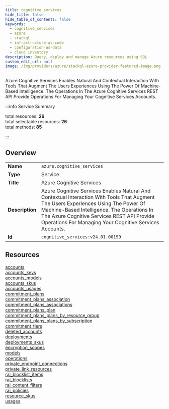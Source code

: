 ```yaml
---
title: cognitive_services
hide_title: false
hide_table_of_contents: false
keywords:
  - cognitive_services
  - azure
  - stackql
  - infrastructure-as-code
  - configuration-as-data
  - cloud inventory
description: Query, deploy and manage Azure resources using SQL
custom_edit_url: null
image: /img/providers/azure/stackql-azure-provider-featured-image.png
---
```

Azure Cognitive Services Enables Natural And Contextual Interaction With Tools That Augment The Users Experiences Using The Power Of Machine-Based Intelligence. The Operations In The Azure Cognitive Services REST API Provide Operations For Managing Your Cognitive Services Accounts.  
    
:::info Service Summary

<div class="row">
<div class="providerDocColumn">
<span>total resources:&nbsp;<b>26</b></span><br />
<span>total selectable resources:&nbsp;<b>26</b></span><br />
<span>total methods:&nbsp;<b>85</b></span><br />
</div>
</div>

:::

## Overview
<table><tbody>
<tr><td><b>Name</b></td><td><code>azure.cognitive_services</code></td></tr>
<tr><td><b>Type</b></td><td>Service</td></tr>
<tr><td><b>Title</b></td><td>Azure Cognitive Services</td></tr>
<tr><td><b>Description</b></td><td>Azure Cognitive Services Enables Natural And Contextual Interaction With Tools That Augment The Users Experiences Using The Power Of Machine-Based Intelligence. The Operations In The Azure Cognitive Services REST API Provide Operations For Managing Your Cognitive Services Accounts.</td></tr>
<tr><td><b>Id</b></td><td><code>cognitive_services:v24.01.00199</code></td></tr>
</tbody></table>

## Resources
<div class="row">
<div class="providerDocColumn">
<a href="/providers/azure/cognitive_services/accounts/">accounts</a><br />
<a href="/providers/azure/cognitive_services/accounts_keys/">accounts_keys</a><br />
<a href="/providers/azure/cognitive_services/accounts_models/">accounts_models</a><br />
<a href="/providers/azure/cognitive_services/accounts_skus/">accounts_skus</a><br />
<a href="/providers/azure/cognitive_services/accounts_usages/">accounts_usages</a><br />
<a href="/providers/azure/cognitive_services/commitment_plans/">commitment_plans</a><br />
<a href="/providers/azure/cognitive_services/commitment_plans_association/">commitment_plans_association</a><br />
<a href="/providers/azure/cognitive_services/commitment_plans_associations/">commitment_plans_associations</a><br />
<a href="/providers/azure/cognitive_services/commitment_plans_plan/">commitment_plans_plan</a><br />
<a href="/providers/azure/cognitive_services/commitment_plans_plans_by_resource_group/">commitment_plans_plans_by_resource_group</a><br />
<a href="/providers/azure/cognitive_services/commitment_plans_plans_by_subscription/">commitment_plans_plans_by_subscription</a><br />
<a href="/providers/azure/cognitive_services/commitment_tiers/">commitment_tiers</a><br />
<a href="/providers/azure/cognitive_services/deleted_accounts/">deleted_accounts</a><br />
</div>
<div class="providerDocColumn">
<a href="/providers/azure/cognitive_services/deployments/">deployments</a><br />
<a href="/providers/azure/cognitive_services/deployments_skus/">deployments_skus</a><br />
<a href="/providers/azure/cognitive_services/encryption_scopes/">encryption_scopes</a><br />
<a href="/providers/azure/cognitive_services/models/">models</a><br />
<a href="/providers/azure/cognitive_services/operations/">operations</a><br />
<a href="/providers/azure/cognitive_services/private_endpoint_connections/">private_endpoint_connections</a><br />
<a href="/providers/azure/cognitive_services/private_link_resources/">private_link_resources</a><br />
<a href="/providers/azure/cognitive_services/rai_blocklist_items/">rai_blocklist_items</a><br />
<a href="/providers/azure/cognitive_services/rai_blocklists/">rai_blocklists</a><br />
<a href="/providers/azure/cognitive_services/rai_content_filters/">rai_content_filters</a><br />
<a href="/providers/azure/cognitive_services/rai_policies/">rai_policies</a><br />
<a href="/providers/azure/cognitive_services/resource_skus/">resource_skus</a><br />
<a href="/providers/azure/cognitive_services/usages/">usages</a><br />
</div>
</div>
